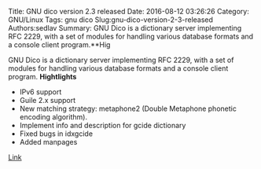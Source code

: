Title: GNU dico version 2.3 released
Date: 2016-08-12 03:26:26
Category: GNU/Linux
Tags: gnu dico
Slug:gnu-dico-version-2-3-released
Authors:sedlav
Summary: GNU Dico is a dictionary server implementing RFC 2229, with a set of modules for handling various database formats and a console client program.**Hig

GNU Dico is a dictionary server implementing RFC 2229, with a set of modules for handling various database formats and a console client program.
**Hightlights**

* IPv6 support
* Guile 2.x support
* New matching strategy: metaphone2 (Double Metaphone phonetic encoding algorithm).
* Implement info and description for gcide dictionary
* Fixed bugs in idxgcide
* Added manpages

[Link](http://savannah.gnu.org/forum/forum.php?forum_id=8640)
